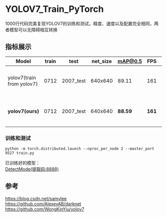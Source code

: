# YOLOV7_Train_PyTorch
1000行代码完美复现YOLOV7的训练和测试，精度、速度以及配置完全相同，两者模型可以无障碍相互转换  

## 指标展示
|Model| train | test | net_size | mAP@0.5 | FPS | tips |
|-----|------|------|-----|-----|-----|-----|
|yolov7(train from yolov7) | 0712 |	2007_test | 640x640 |	89.11 |	161 |	yolov7-ota-loss, `IDetect Head` |
|**yolov7(ours)** | 0712 |	2007_test | 640x640 |	**88.59** |	**161** | yolov7-ota-loss, `IDetect Head` |

### 训练和测试
```shell script
python -m torch.distributed.launch --nproc_per_node 2 --master_port 9527 train.py
```
已训练好的模型：  
[DetectMode(提取码:8888)](https://pan.baidu.com/s/1w4nOx0VSx5trbK7sL0PkBA)  

## 参考
https://blog.csdn.net/samylee  
https://github.com/AlexeyAB/darknet  
https://github.com/WongKinYiu/yolov7
